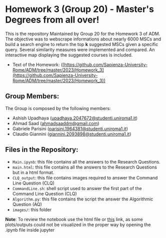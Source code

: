 # Homework 3 (Group 20) - Master's Degrees from all over!

This is the repository Maintained by Group 20 for the Homework 3 of ADM. The objective was to webscrape informations about nearly 6000 MSCs and build a search engine to return the top **k** suggested MSCs given a specific query. Several similarity measures were implemented and compared. An interactive map displaying the suggested courses is included.
- Text of the Homework: ([https://github.com/Sapienza-University-Rome/ADM/tree/master/2023/Homework_3](https://github.com/Sapienza-University-Rome/ADM/tree/master/2023/Homework_3))

## Group Members:
The Group is composed by the following members:
- Ashish Upadhaya (upadhaya.2047672@studenti.uniroma1.it)
- Ahmad Saad (ahmadsaaddm@gmail.com)
- Gabriele Parisini (parisini.1964381@studenti.uniroma1.it)
- Claudio Giannini (giannini.2093898@studenti.uniroma1.it)

## Files in the Repository:
- `Main.ipynb`: this file contains all the answers to the Research Questions.
- `main.html`: this file contains all the answers to the Research Questions but in a html format.
- `CLQ_output`: this file contains images required to answer the Command Line Question (CLQ)
- `CommandLine.sh`:  shell script used to answer the first part of the Command Line Question (CLQ)
- `Algorithm.py`: this file contains the script the answer the Algorithmic Question (AQ)
- `images/`: this folder

**Note**: To review the notebook use the html file or [this]() link, as some plots/outputs could not be visualized in the proper way by opening the .ipynb file inside jupyter







 
